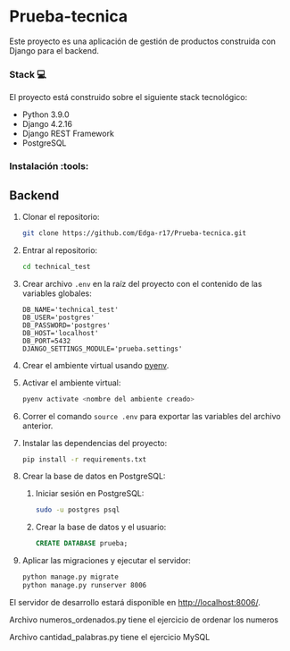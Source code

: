# Prueba-tecnica

Este proyecto es una aplicación de gestión de productos construida con Django para el backend.
### Stack :computer:

El proyecto está construido sobre el siguiente stack tecnológico:

- Python 3.9.0
- Django 4.2.16
- Django REST Framework
- PostgreSQL

### Instalación :tools:

## Backend

1. Clonar el repositorio:
    ```bash
    git clone https://github.com/Edga-r17/Prueba-tecnica.git
    ```

2. Entrar al repositorio:
    ```bash
    cd technical_test
    ```

3. Crear archivo `.env` en la raíz del proyecto con el contenido de las variables globales:
    ```env
    DB_NAME='technical_test'
    DB_USER='postgres'
    DB_PASSWORD='postgres'
    DB_HOST='localhost'
    DB_PORT=5432
    DJANGO_SETTINGS_MODULE='prueba.settings'
    ```

4. Crear el ambiente virtual usando [pyenv](https://github.com/pyenv/pyenv#installation).

5. Activar el ambiente virtual:
    ```bash
    pyenv activate <nombre del ambiente creado>
    ```

6. Correr el comando `source .env` para exportar las variables del archivo anterior.

7. Instalar las dependencias del proyecto:
    ```bash
    pip install -r requirements.txt
    ```

8. Crear la base de datos en PostgreSQL:

    1. Iniciar sesión en PostgreSQL:
        ```bash
        sudo -u postgres psql
        ```
    2. Crear la base de datos y el usuario:
        ```sql
        CREATE DATABASE prueba;
        ```

9. Aplicar las migraciones y ejecutar el servidor:
    ```bash
    python manage.py migrate
    python manage.py runserver 8006
    ```

El servidor de desarrollo estará disponible en [http://localhost:8006/](http://localhost:8006/).


Archivo numeros_ordenados.py tiene el ejercicio de ordenar los numeros

Archivo cantidad_palabras.py tiene el ejercicio MySQL


